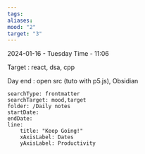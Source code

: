 ```yaml
---
tags: 
aliases: 
mood: "2"
target: "3"
---
```




2024-01-16 - Tuesday
Time - 11:06


Target : react, dsa, cpp

Day end : open src (tuto with p5.js), Obsidian 


```tracker
searchType: frontmatter 
searchTarget: mood,target
folder: /Daily notes 
startDate:
endDate:
line:
    title: "Keep Going!"
    xAxisLabel: Dates
    yAxisLabel: Productivity 
```
